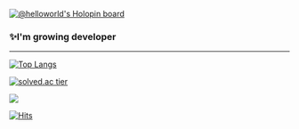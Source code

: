 
[![@helloworld's Holopin board](https://holopin.io/api/user/board?user=helloworld)](https://holopin.io/@helloworld)


<h3>✨I'm growing developer</h3>

---------


<!--
**seongkyu-lim/seongkyu-lim** is a ✨ _special_ ✨ repository because its `README.md` (this file) appears on your GitHub profile.

Here are some ideas to get you started:

- 🔭 I’m currently working on ...
- 🌱 I’m currently learning ...
- 👯 I’m looking to collaborate on ...
- 🤔 I’m looking for help with ...
- 💬 Ask me about ...
- 📫 How to reach me: ...
- 😄 Pronouns: ...
- ⚡ Fun fact: ...
-->
[![Top Langs](https://github-readme-stats.vercel.app/api/top-langs/?username=seongkyu-lim&layout=compact)](https://github.com/seongkyu-lim/github-readme-stats)

[![solved.ac tier](http://mazassumnida.wtf/api/v2/generate_badge?boj=sglim9607)](https://solved.ac/sglim9607)

<a href="https://opgc.me/#/users/seongkyu-lim" target="_blank"><img src="https://api.opgc.me/githubs/users/seongkyu-lim/tag/?theme=basic" /></a>

[![Hits](https://hits.seeyoufarm.com/api/count/incr/badge.svg?url=https%3A%2F%2Fgithub.com%2Fseongkyu-lim%2F&count_bg=%23000000&title_bg=%23000000&icon=&icon_color=%23E7E7E7&title=hits&edge_flat=false)](https://hits.seeyoufarm.com)
